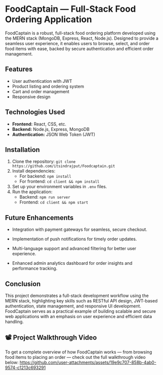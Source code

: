 # FoodCaptain — Full-Stack Food Ordering Application

FoodCaptain is a robust, full-stack food ordering platform developed using the MERN stack (MongoDB, Express, React, Node.js). Designed to provide a seamless user experience, it enables users to browse, select, and order food items with ease, backed by secure authentication and efficient order management.

## Features

- User authentication with JWT
- Product listing and ordering system
- Cart and order management
- Responsive design

## Technologies Used

- **Frontend:** React, CSS, etc.
- **Backend:** Node.js, Express, MongoDB
- **Authentication:** JSON Web Token (JWT)

## Installation

1. Clone the repository:
   `git clone https://github.com/itsindrajput/Foodcaptain.git`
2. Install dependencies:
   - For backend: `npm install`
   - For frontend: `cd client && npm install`
3. Set up your environment variables in `.env` files.
4. Run the application:
   - Backend: `npm run server`
   - Frontend: `cd client && npm start`

## Future Enhancements

- Integration with payment gateways for seamless, secure checkout.

- Implementation of push notifications for timely order updates.

- Multi-language support and advanced filtering for better user experience.

- Enhanced admin analytics dashboard for order insights and performance tracking.

## Conclusion

This project demonstrates a full-stack development workflow using the MERN stack, highlighting key skills such as RESTful API design, JWT-based authentication, state management, and responsive UI development. FoodCaptain serves as a practical example of building scalable and secure web applications with an emphasis on user experience and efficient data handling.

## 📽️ Project Walkthrough Video

To get a complete overview of how FoodCaptain works — from browsing food items to placing an order — check out the full walkthrough video below:
https://github.com/user-attachments/assets/19e9c707-858b-4ab0-9574-c1213c693291
